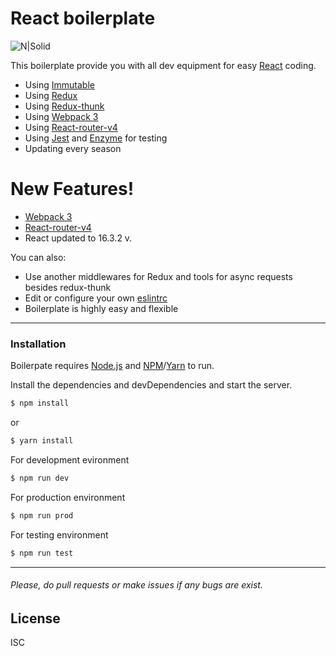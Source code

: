 # React boilerplate

![N|Solid](https://geeks.wego.com/content/images/2015/12/react-webpack-1.png)

This boilerplate provide you with all dev equipment for easy [React](https://facebook.github.io/react/) coding.

  - Using [Immutable](https://facebook.github.io/immutable-js/)
  - Using [Redux](http://redux.js.org/)
  - Using [Redux-thunk](https://github.com/gaearon/redux-thunk/blob/master/README.md) 
  - Using [Webpack 3](https://webpack.js.org/)
  - Using [React-router-v4](https://reacttraining.com/react-router/web/guides/philosophy)
  - Using [Jest](https://facebook.github.io/jest/) and [Enzyme](http://airbnb.io/enzyme/) for testing
  - Updating every season

# New Features!

  - [Webpack 3](https://webpack.js.org/)
  - [React-router-v4](https://reacttraining.com/react-router/web/guides/philosophy)
  - React updated to 16.3.2 v. 

You can also:
  - Use another middlewares for Redux and tools for async requests besides redux-thunk
  - Edit or configure your own [eslintrc](https://github.com/Xart044/React-boilerplate/blob/master/.eslintrc)
  - Boilerplate is highly easy and flexible
---
### Installation

Boilerpate requires [Node.js](https://nodejs.org/) and [NPM](https://www.npmjs.com/)/[Yarn](https://yarnpkg.com/) to run.

Install the dependencies and devDependencies and start the server.

```sh
$ npm install
```

or

```sh
$ yarn install
```

For development evironment
```sh
$ npm run dev
```

For production environment

```sh
$ npm run prod
```

For testing environment

```sh
$ npm run test
```
---
###### Please, do pull requests or make issues if any bugs are exist.

License
----

ISC
